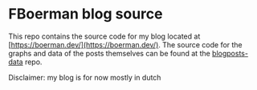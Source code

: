 # FBoerman blog source

This repo contains the source code for my blog located at [https://boerman.dev/](https://boerman.dev/). The source code for the graphs and data of the posts themselves can be found at the [blogposts-data](https://github.com/fboerman/blogposts-data/) repo.

Disclaimer: my blog is for now mostly in dutch
